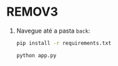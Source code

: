 # REMOV3

1. Navegue até a pasta `back`:

    ```bash
    pip install -r requirements.txt
    ```

    ```bash
    python app.py
    ```
